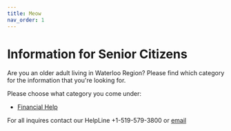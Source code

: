 ```yaml
---
title: Meow
nav_order: 1
---
```


# Information for Senior Citizens

Are you an older adult living in Waterloo Region? 
Please find which category for the information that you're looking for.

Please choose what category you come under:

- [Financial Help](./docs/finance/financialhelp.md)



For all inquires contact our HelpLine +1-519-579-3800 or [email](mailto:info@waterlooregion.org)
